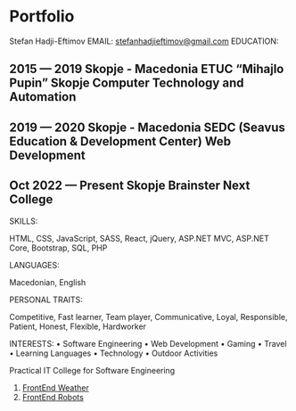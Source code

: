 # Portfolio

Stefan Hadji-Eftimov
EMAIL: stefanhadjieftimov@gmail.com
EDUCATION:

2015 — 2019
Skopje - Macedonia
ETUC “Mihajlo Pupin” Skopje
Computer Technology and Automation
---------------------------------------------
2019 — 2020
Skopje - Macedonia
SEDC (Seavus Education & Development Center)
Web Development
---------------------------------------------
Oct 2022 — Present
Skopje
Brainster Next College
---------------------------------------------

SKILLS:

HTML,
CSS,
JavaScript,
SASS,
React,
jQuery,
ASP.NET MVC,
ASP.NET Core,
Bootstrap,
SQL,
PHP

LANGUAGES:

Macedonian,
English

PERSONAL TRAITS:

Competitive,
Fast learner,
Team player,
Communicative,
Loyal,
Responsible,
Patient,
Honest,
Flexible,
Hardworker

INTERESTS:
• Software Engineering
• Web Development
• Gaming
• Travel
• Learning Languages
• Technology
• Outdoor Activities

Practical IT College for Software Engineering
1. [FrontEnd Weather](https://github.com/HEStefann/FrontEnd-Weather)
2. [FrontEnd Robots](https://github.com/HEStefann/FrontEnd-Robots)
